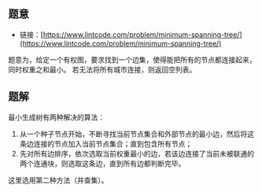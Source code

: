 ## 题意

- 链接：[https://www.lintcode.com/problem/minimum-spanning-tree/](https://www.lintcode.com/problem/minimum-spanning-tree/)

题意为，给定一个有权图，要求找到一个边集，使得能把所有的节点都连接起来，同时权重之和最小。
若无法将所有城市连接，则返回空列表。

## 题解

最小生成树有两种解决的算法：
1. 从一个种子节点开始，不断寻找当前节点集合和外部节点的最小边，然后将这条边连接的节点加入当前节点集合；直到包含所有节点；
2. 先对所有边排序，依次选取当前权重最小的边，若该边连接了当前未被联通的两个连通块，则选取这条边，直到所有边都判断完毕。

这里选用第二种方法（并查集）。